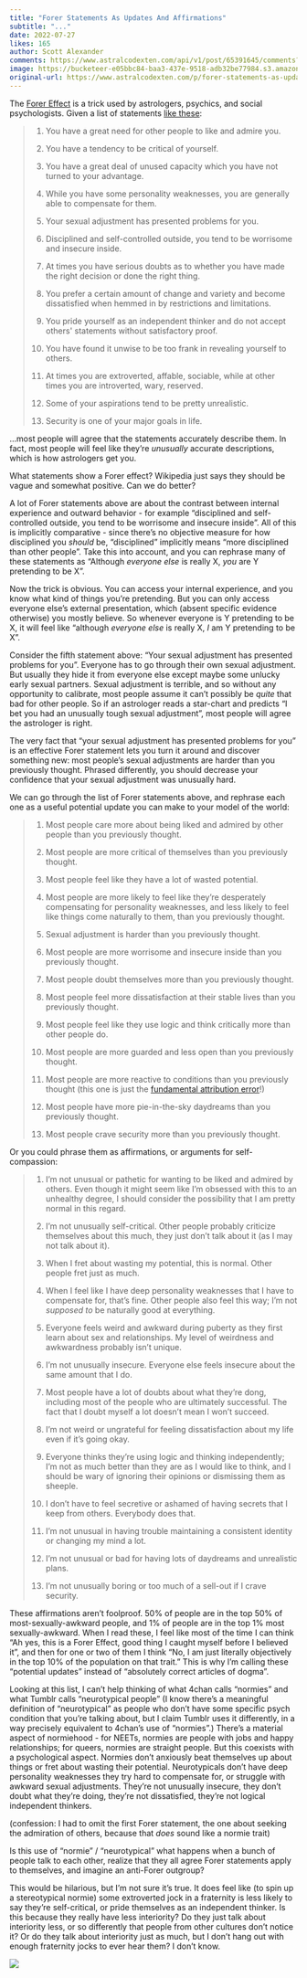 ```yaml
---
title: "Forer Statements As Updates And Affirmations"
subtitle: "..."
date: 2022-07-27
likes: 165
author: Scott Alexander
comments: https://www.astralcodexten.com/api/v1/post/65391645/comments?&all_comments=true
image: https://bucketeer-e05bbc84-baa3-437e-9518-adb32be77984.s3.amazonaws.com/public/images/7d308b14-0217-4ac3-bd64-b54a2f32af9a_449x312.png
original-url: https://www.astralcodexten.com/p/forer-statements-as-updates-and-affirmations
---
```

The [Forer Effect](https://en.wikipedia.org/wiki/Barnum_effect) is a trick used by astrologers, psychics, and social psychologists. Given a list of statements [like these](https://en.wikipedia.org/wiki/Barnum_effect#Early_research):

>   1. You have a great need for other people to like and admire you.
> 
>   2. You have a tendency to be critical of yourself.
> 
>   3. You have a great deal of unused capacity which you have not turned to your advantage.
> 
>   4. While you have some personality weaknesses, you are generally able to compensate for them.
> 
>   5. Your sexual adjustment has presented problems for you.
> 
>   6. Disciplined and self-controlled outside, you tend to be worrisome and insecure inside.
> 
>   7. At times you have serious doubts as to whether you have made the right decision or done the right thing.
> 
>   8. You prefer a certain amount of change and variety and become dissatisfied when hemmed in by restrictions and limitations.
> 
>   9. You pride yourself as an independent thinker and do not accept others' statements without satisfactory proof.
> 
>   10. You have found it unwise to be too frank in revealing yourself to others.
> 
>   11. At times you are extroverted, affable, sociable, while at other times you are introverted, wary, reserved.
> 
>   12. Some of your aspirations tend to be pretty unrealistic.
> 
>   13. Security is one of your major goals in life.
> 
> 


…most people will agree that the statements accurately describe them. In fact, most people will feel like they’re _unusually_ accurate descriptions, which is how astrologers get you.

What statements show a Forer effect? Wikipedia just says they should be vague and somewhat positive. Can we do better?

A lot of Forer statements above are about the contrast between internal experience and outward behavior - for example “disciplined and self-controlled outside, you tend to be worrisome and insecure inside”. All of this is implicitly comparative - since there’s no objective measure for how disciplined you _should_ be, “disciplined” implicitly means “more disciplined than other people”. Take this into account, and you can rephrase many of these statements as “Although _everyone else_ is really X, _you_ are Y pretending to be X”.

Now the trick is obvious. You can access your internal experience, and you know what kind of things you’re pretending. But you can only access everyone else’s external presentation, which (absent specific evidence otherwise) you mostly believe. So whenever everyone is Y pretending to be X, it will feel like “although _everyone else_ is really X, _I_ am Y pretending to be X”.

Consider the fifth statement above: “Your sexual adjustment has presented problems for you”. Everyone has to go through their own sexual adjustment. But usually they hide it from everyone else except maybe some unlucky early sexual partners. Sexual adjustment is terrible, and so without any opportunity to calibrate, most people assume it can’t possibly be _quite_ that bad for other people. So if an astrologer reads a star-chart and predicts “I bet you had an unusually tough sexual adjustment”, most people will agree the astrologer is right.

The very fact that “your sexual adjustment has presented problems for you” is an effective Forer statement lets you turn it around and discover something new: most people’s sexual adjustments are harder than you previously thought. Phrased differently, you should decrease your confidence that your sexual adjustment was unusually hard.

We can go through the list of Forer statements above, and rephrase each one as a useful potential update you can make to your model of the world:

>   1. Most people care more about being liked and admired by other people than you previously thought.
> 
>   2. Most people are more critical of themselves than you previously thought.
> 
>   3. Most people feel like they have a lot of wasted potential.
> 
>   4. Most people are more likely to feel like they’re desperately compensating for personality weaknesses, and less likely to feel like things come naturally to them, than you previously thought.
> 
>   5. Sexual adjustment is harder than you previously thought.
> 
>   6. Most people are more worrisome and insecure inside than you previously thought.
> 
>   7. Most people doubt themselves more than you previously thought.
> 
>   8. Most people feel more dissatisfaction at their stable lives than you previously thought.
> 
>   9. Most people feel like they use logic and think critically more than other people do. 
> 
>   10. Most people are more guarded and less open than you previously thought.
> 
>   11. Most people are more reactive to conditions than you previously thought (this one is just the [fundamental attribution error](https://en.wikipedia.org/wiki/Fundamental_attribution_error)!)
> 
>   12. Most people have more pie-in-the-sky daydreams than you previously thought.
> 
>   13. Most people crave security more than you previously thought.
> 
> 


Or you could phrase them as affirmations, or arguments for self-compassion:

>   1. I’m not unusual or pathetic for wanting to be liked and admired by others. Even though it might seem like I’m obsessed with this to an unhealthy degree, I should consider the possibility that I am pretty normal in this regard.
> 
>   2. I’m not unusually self-critical. Other people probably criticize themselves about this much, they just don’t talk about it (as I may not talk about it).
> 
>   3. When I fret about wasting my potential, this is normal. Other people fret just as much.
> 
>   4. When I feel like I have deep personality weaknesses that I have to compensate for, that’s fine. Other people also feel this way; I’m not _supposed to_ be naturally good at everything.
> 
>   5. Everyone feels weird and awkward during puberty as they first learn about sex and relationships. My level of weirdness and awkwardness probably isn’t unique.
> 
>   6. I’m not unusually insecure. Everyone else feels insecure about the same amount that I do.
> 
>   7. Most people have a lot of doubts about what they’re dong, including most of the people who are ultimately successful. The fact that I doubt myself a lot doesn’t mean I won’t succeed.
> 
>   8. I’m not weird or ungrateful for feeling dissatisfaction about my life even if it’s going okay.
> 
>   9. Everyone thinks they’re using logic and thinking independently; I’m not as much better than they are as I would like to think, and I should be wary of ignoring their opinions or dismissing them as sheeple.
> 
>   10. I don’t have to feel secretive or ashamed of having secrets that I keep from others. Everybody does that.
> 
>   11. I’m not unusual in having trouble maintaining a consistent identity or changing my mind a lot.
> 
>   12. I’m not unusual or bad for having lots of daydreams and unrealistic plans.
> 
>   13. I’m not unusually boring or too much of a sell-out if I crave security.
> 
> 


These affirmations aren’t foolproof. 50% of people are in the top 50% of most-sexually-awkward people, and 1% of people are in the top 1% most sexually-awkward. When I read these, I feel like most of the time I can think “Ah yes, this is a Forer Effect, good thing I caught myself before I believed it”, and then for one or two of them I think “No, I am just literally objectively in the top 10% of the population on that trait.” This is why I’m calling these “potential updates” instead of “absolutely correct articles of dogma”.

Looking at this list, I can’t help thinking of what 4chan calls “normies” and what Tumblr calls “neurotypical people” (I know there’s a meaningful definition of “neurotypical” as people who don’t have some specific psych condition that you’re talking about, but I claim Tumblr uses it differently, in a way precisely equivalent to 4chan’s use of “normies”.) There’s a material aspect of normiehood - for NEETs, normies are people with jobs and happy relationships; for queers, normies are straight people. But this coexists with a psychological aspect. Normies don’t anxiously beat themselves up about things or fret about wasting their potential. Neurotypicals don’t have deep personality weaknesses they try hard to compensate for, or struggle with awkward sexual adjustments. They’re not unusually insecure, they don’t doubt what they’re doing, they’re not dissatisfied, they’re not logical independent thinkers.

(confession: I had to omit the first Forer statement, the one about seeking the admiration of others, because that _does_ sound like a normie trait)

Is this use of “normie” / “neurotypical” what happens when a bunch of people talk to each other, realize that they all agree Forer statements apply to themselves, and imagine an anti-Forer outgroup?

This would be hilarious, but I’m not sure it’s true. It does feel like (to spin up a stereotypical normie) some extroverted jock in a fraternity is less likely to say they’re self-critical, or pride themselves as an independent thinker. Is this because they really have less interiority? Do they just talk about interiority less, or so differently that people from other cultures don’t notice it? Or do they talk about interiority just as much, but I don’t hang out with enough fraternity jocks to ever hear them? I don’t know.

[![](https://substackcdn.com/image/fetch/w_1456,c_limit,f_auto,q_auto:good,fl_progressive:steep/https%3A%2F%2Fbucketeer-e05bbc84-baa3-437e-9518-adb32be77984.s3.amazonaws.com%2Fpublic%2Fimages%2Fd8a60e2a-831c-4d6a-9f82-a8186dadcb67_301x296.png)](https://substackcdn.com/image/fetch/f_auto,q_auto:good,fl_progressive:steep/https%3A%2F%2Fbucketeer-e05bbc84-baa3-437e-9518-adb32be77984.s3.amazonaws.com%2Fpublic%2Fimages%2Fd8a60e2a-831c-4d6a-9f82-a8186dadcb67_301x296.png)
